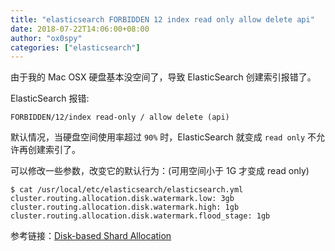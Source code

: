```yaml
---
title: "elasticsearch FORBIDDEN 12 index read only allow delete api"
date: 2018-07-22T14:06:00+08:00
author: "ox0spy"
categories: ["elasticsearch"]
---
```


由于我的 Mac OSX 硬盘基本没空间了，导致 ElasticSearch 创建索引报错了。

ElasticSearch 报错:

    FORBIDDEN/12/index read-only / allow delete (api)

默认情况，当硬盘空间使用率超过 `90%` 时，ElasticSearch 就变成 `read only` 不允许再创建索引了。

可以修改一些参数，改变它的默认行为：(可用空间小于 1G 才变成 read only)

    $ cat /usr/local/etc/elasticsearch/elasticsearch.yml
    cluster.routing.allocation.disk.watermark.low: 3gb
    cluster.routing.allocation.disk.watermark.high: 1gb
    cluster.routing.allocation.disk.watermark.flood_stage: 1gb

参考链接：[Disk-based Shard Allocation](https://www.elastic.co/guide/en/elasticsearch/reference/6.2/disk-allocator.html)
